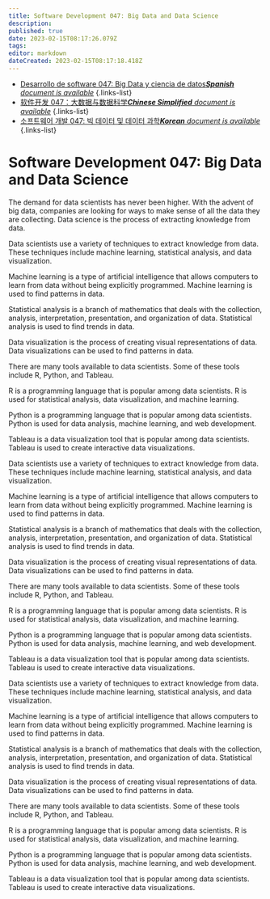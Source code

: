 ```yaml
---
title: Software Development 047: Big Data and Data Science
description: 
published: true
date: 2023-02-15T08:17:26.079Z
tags: 
editor: markdown
dateCreated: 2023-02-15T08:17:18.418Z
---
```


- [Desarrollo de software 047: Big Data y ciencia de datos***Spanish** document is available*](/es/Knowledge-base/Software-Development/Learning/software-development-047-big-data-and-data-science)
{.links-list}
- [软件开发 047：大数据与数据科学***Chinese Simplified** document is available*](/zh/Knowledge-base/Software-Development/Learning/software-development-047-big-data-and-data-science)
{.links-list}
- [소프트웨어 개발 047: 빅 데이터 및 데이터 과학***Korean** document is available*](/ko/Knowledge-base/Software-Development/Learning/software-development-047-big-data-and-data-science)
{.links-list}


# Software Development 047: Big Data and Data Science

The demand for data scientists has never been higher. With the advent of big data, companies are looking for ways to make sense of all the data they are collecting. Data science is the process of extracting knowledge from data.

Data scientists use a variety of techniques to extract knowledge from data. These techniques include machine learning, statistical analysis, and data visualization.

Machine learning is a type of artificial intelligence that allows computers to learn from data without being explicitly programmed. Machine learning is used to find patterns in data.

Statistical analysis is a branch of mathematics that deals with the collection, analysis, interpretation, presentation, and organization of data. Statistical analysis is used to find trends in data.

Data visualization is the process of creating visual representations of data. Data visualizations can be used to find patterns in data.

There are many tools available to data scientists. Some of these tools include R, Python, and Tableau.

R is a programming language that is popular among data scientists. R is used for statistical analysis, data visualization, and machine learning.

Python is a programming language that is popular among data scientists. Python is used for data analysis, machine learning, and web development.

Tableau is a data visualization tool that is popular among data scientists. Tableau is used to create interactive data visualizations.

Data scientists use a variety of techniques to extract knowledge from data. These techniques include machine learning, statistical analysis, and data visualization.

Machine learning is a type of artificial intelligence that allows computers to learn from data without being explicitly programmed. Machine learning is used to find patterns in data.

Statistical analysis is a branch of mathematics that deals with the collection, analysis, interpretation, presentation, and organization of data. Statistical analysis is used to find trends in data.

Data visualization is the process of creating visual representations of data. Data visualizations can be used to find patterns in data.

There are many tools available to data scientists. Some of these tools include R, Python, and Tableau.

R is a programming language that is popular among data scientists. R is used for statistical analysis, data visualization, and machine learning.

Python is a programming language that is popular among data scientists. Python is used for data analysis, machine learning, and web development.

Tableau is a data visualization tool that is popular among data scientists. Tableau is used to create interactive data visualizations.

Data scientists use a variety of techniques to extract knowledge from data. These techniques include machine learning, statistical analysis, and data visualization.

Machine learning is a type of artificial intelligence that allows computers to learn from data without being explicitly programmed. Machine learning is used to find patterns in data.

Statistical analysis is a branch of mathematics that deals with the collection, analysis, interpretation, presentation, and organization of data. Statistical analysis is used to find trends in data.

Data visualization is the process of creating visual representations of data. Data visualizations can be used to find patterns in data.

There are many tools available to data scientists. Some of these tools include R, Python, and Tableau.

R is a programming language that is popular among data scientists. R is used for statistical analysis, data visualization, and machine learning.

Python is a programming language that is popular among data scientists. Python is used for data analysis, machine learning, and web development.

Tableau is a data visualization tool that is popular among data scientists. Tableau is used to create interactive data visualizations.